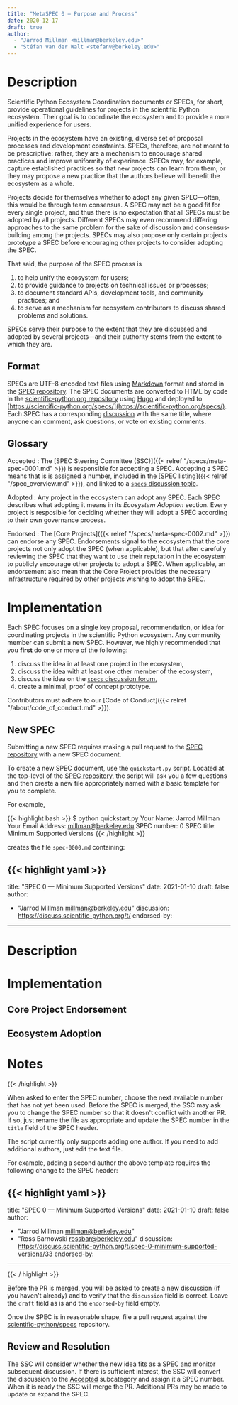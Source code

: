 ```yaml
---
title: "MetaSPEC 0 — Purpose and Process"
date: 2020-12-17
draft: true
author:
  - "Jarrod Millman <millman@berkeley.edu>"
  - "Stéfan van der Walt <stefanv@berkeley.edu>"
---
```


# Description

Scientific Python Ecosystem Coordination documents or SPECs, for short, provide
operational guidelines for projects in the scientific Python ecosystem.
Their goal is to coordinate the ecosystem and to provide a more unified
experience for users.

Projects in the ecosystem have an existing, diverse set of proposal processes
and development constraints.
SPECs, therefore, are not meant to be prescriptive: rather, they are a
mechanism to encourage shared practices and improve uniformity of experience.
SPECs may, for example, capture established practices so that new projects can
learn from them; or they may propose a new practice that the authors believe
will benefit the ecosystem as a whole.

Projects decide for themselves whether to adopt any given SPEC—often, this
would be through team consensus.
A SPEC may not be a good fit for every single project, and thus there is no
expectation that all SPECs must be adopted by all projects.
Different SPECs may even recommend differing approaches to the same problem for
the sake of discussion and consensus-building among the projects.
SPECs may also propose only certain projects prototype a SPEC before
encouraging other projects to consider adopting the SPEC.

That said, the purpose of the SPEC process is

1. to help unify the ecosystem for users;
2. to provide guidance to projects on technical issues or processes;
3. to document standard APIs, development tools, and community practices; and
4. to serve as a mechanism for ecosystem contributors to discuss shared problems and solutions.

SPECs serve their purpose to the extent that they are discussed and adopted by
several projects—and their authority stems from the extent to which they are.

## Format

SPECs are UTF-8 encoded text files using
[Markdown](https://www.markdownguide.org/) format and stored in the [SPEC
repository](https://github.com/scientific-python/specs).
The SPEC documents are converted to HTML by code in the [scientific-python.org
repository](https://github.com/scientific-python/scientific-python.org/) using
[Hugo](https://gohugo.io/) and deployed to
[https://scientific-python.org/specs/](https://scientific-python.org/specs/).
Each SPEC has a corresponding
[discussion](https://discuss.scientific-python.org/c/specs/accepted/15)
with the same title, where anyone can comment, ask questions, or vote on
existing comments.

## Glossary

Accepted
: The [SPEC Steering Committee (SSC)]({{< relref "/specs/meta-spec-0001.md" >}})
is responsible for accepting a SPEC.
Accepting a SPEC means that is is assigned a number,
included in the [SPEC listing]({{< relref "/spec_overview.md" >}}),
and linked to a
[`specs` discussion topic](https://discuss.scientific-python.org/c/specs/accepted/15).

Adopted
: Any project in the ecosystem can adopt any SPEC.
Each SPEC describes what adopting it means in its _Ecosystem Adoption_ section.
Every project is resposible for deciding whether they will adopt a SPEC according
to their own governance process.

Endorsed
: The [Core Projects]({{< relref "/specs/meta-spec-0002.md" >}}) can endorse any SPEC.
Endorsements signal to the ecosystem that the core projects not only adopt
the SPEC (when applicable), but that after carefully reviewing the SPEC
that they want to use their reputation in the ecosystem to publicly encourage
other projects to adopt a SPEC.
When applicable, an endorsement also mean that the Core Project provides the
necessary infrastructure required by other projects wishing to adopt the SPEC.

# Implementation

Each SPEC focuses on a single key proposal, recommendation, or idea for
coordinating projects in the scientific Python ecosystem.
Any community member can submit a new SPEC.
However, we highly recommended that you **first** do one or more of the following:

1. discuss the idea in at least one project in the ecosystem,
2. discuss the idea with at least one other member of the ecosystem,
3. discuss the idea on the
   [`specs` discussion forum](https://discuss.scientific-python.org/c/specs/ideas/9),
4. create a minimal, proof of concept prototype.

Contributors must adhere to our
[Code of Conduct]({{< relref "/about/code_of_conduct.md" >}}).

## New SPEC

Submitting a new SPEC requires making a pull request to the
[SPEC repository](https://github.com/scientific-python/specs)
with a new SPEC document.

To create a new SPEC document, use the `quickstart.py` script.
Located at the top-level of the
[SPEC repository](https://github.com/scientific-python/specs),
the script will ask you a few questions and then create a new file
appropriately named with a basic template for you to complete.

For example,

<!-- prettier-ignore-start -->
{{< highlight bash >}}
$ python quickstart.py
Your Name: Jarrod Millman
Your Email Address: millman@berkeley.edu
SPEC number: 0
SPEC title: Minimum Supported Versions
{{< /highlight >}}
<!-- prettier-ignore-end -->

creates the file `spec-0000.md` containing:

<!-- prettier-ignore-start -->
{{< highlight yaml >}}
---
title: "SPEC 0 — Minimum Supported Versions"
date: 2021-01-10
draft: false
author:
  - "Jarrod Millman <millman@berkeley.edu>"
discussion: https://discuss.scientific-python.org/t/
endorsed-by:
---

# Description

<!--
Briefly and clearly describe the proposal.
Explain the general need and the advantages of this specific proposal.
If relevant, include examples of how the new functionality would be
used, intended use-cases, and pseudo-code illustrating its use.
-->

# Implementation

<!--
Discuss how this would be implemented.
-->

## Core Project Endorsement

<!--
Discuss what it means for a core project to endorse this SPEC.
-->

## Ecosystem Adoption

<!--
Discuss what it means for a project to adopt this SPEC.
-->

# Notes

<!--
Include a bulleted list of annotated links, comments, and other ancillary
information as needed.
-->

{{< /highlight >}}
<!-- prettier-ignore-end -->

When asked to enter the SPEC number, choose the next available number that
has not yet been used.
Before the SPEC is merged, the SSC may ask you to change the SPEC number so
that it doesn't conflict with another PR.
If so, just rename the file as appropriate and update the SPEC number in the
`title` field of the SPEC header.

The script currently only supports adding one author.
If you need to add additional authors, just edit the text file.

For example, adding a second author the above template requires the following
change to the SPEC header:

<!-- prettier-ignore-start -->
{{< highlight yaml >}}
---
title: "SPEC 0 — Minimum Supported Versions"
date: 2021-01-10
draft: false
author:
  - "Jarrod Millman <millman@berkeley.edu>"
  - "Ross Barnowski <rossbar@berkeley.edu>"
discussion: https://discuss.scientific-python.org/t/spec-0-minimum-supported-versions/33
endorsed-by:
---
{{< / highlight >}}
<!-- prettier-ignore-end -->

Before the PR is merged, you will be asked to create a new discussion (if you haven't already)
and to verify that the `discussion` field is correct.
Leave the `draft` field as is and the `endorsed-by` field empty.

Once the SPEC is in reasonable shape, file a pull request against the
[scientific-python/specs](https://github.com/scientific-python/specs)
repository.

## Review and Resolution

The SSC will consider whether the new idea fits as a SPEC and monitor
subsequent discussion.
If there is sufficient interest, the SSC will convert the discussion to the
[Accepted](https://discuss.scientific-python.org/c/specs/accepted/15)
subcategory and assign it a SPEC number.
When it is ready the SSC will merge the PR.
Additional PRs may be made to update or expand the SPEC.
